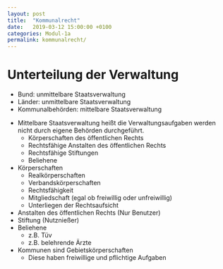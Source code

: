 ```yaml
---
layout: post
title:  "Kommunalrecht"
date:   2019-03-12 15:00:00 +0100
categories: Modul-1a
permalink: kommunalrecht/
---
```

# Unterteilung der Verwaltung
- Bund: unmittelbare Staatsverwaltung
- Länder: unmittelbare Staatsverwaltung
- Kommunalbehörden: mittelbare Staatsverwaltung

* Mittelbare Staatsverwaltung heißt die Verwaltungsaufgaben werden nicht durch eigene Behörden durchgeführt.
  + Körperschaften des öffentlichen Rechts
  + Rechtsfähige Anstalten des öffentlichen Rechts
  + Rechtsfähige Stiftungen
  + Beliehene
* Körperschaften
  * Realkörperschaften
  * Verbandskörperschaften
  * Rechtsfähigkeit
  * Mitgliedschaft (egal ob freiwillig oder unfreiwillig)
  * Unterliegen der Rechtsaufsicht
* Anstalten des öffentlichen Rechts (Nur Benutzer)
* Stiftung (Nutznießer)
* Beliehene
  + z.B. Tüv
  + z.B. belehrende Ärzte
* Kommunen sind Gebietskörperschaften
  * Diese haben freiwillige und pflichtige Aufgaben
